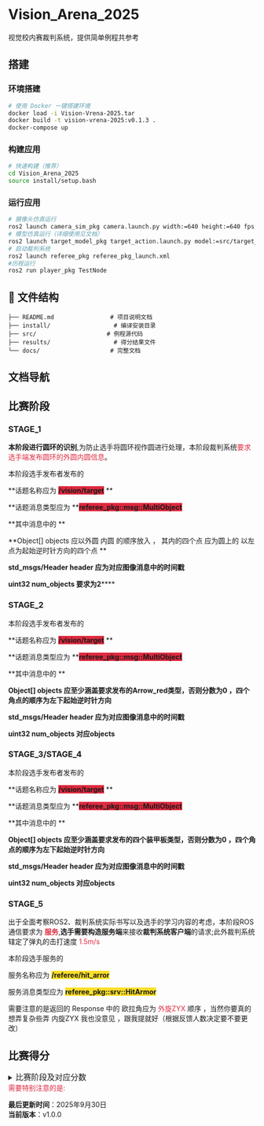 # Vision_Arena_2025

视觉校内赛裁判系统，提供简单例程共参考


##  搭建

### 环境搭建
```bash
# 使用 Docker 一键搭建环境
docker load -i Vision-Vrena-2025.tar
docker build -t vision-vrena-2025:v0.1.3 .
docker-compose up
```

### 构建应用
```bash
# 快速构建（推荐）
cd Vision_Arena_2025
source install/setup.bash
```

### 运行应用
```bash
# 摄像头仿真运行
ros2 launch camera_sim_pkg camera.launch.py width:=640 height:=640 fps:=100
# 模型仿真运行（详细使用见文档）
ros2 launch target_model_pkg target_action.launch.py model:=src/target_model_pkg/urdf/circle/circle.sdf model_name:="Ring_red"
# 启动裁判系统
ros2 launch referee_pkg referee_pkg_launch.xml 
#历程运行
ros2 run player_pkg TestNode 
```

## 📁 文件结构

```
├── README.md                # 项目说明文档
├── install/                  # 编译安装目录
├── src/                    # 例程源代码
├── results/                  # 得分结果文件
└── docs/                    # 完整文档

```



##  文档导航

## 比赛阶段
### STAGE_1
**本阶段进行圆环的识别**,为防止选手将圆环视作圆进行处理，本阶段裁判系统<font style="color:#DF2A3F;">要求选手端发布圆环的外圆内圆信息</font>。

本阶段选手发布者发布的

**话题名称应为 ****<font style="background-color:#DF2A3F;">/vision/target</font>**** **

**话题消息类型应为 ****<font style="background-color:#DF2A3F;">referee_pkg::msg::MultiObject </font>**

**其中消息中的 **

**Object[] objects 应以外圆 内圆 的顺序放入 ， 其内的四个点 应为圆上的 以左点为起始逆时针方向的四个点 **

**std_msgs/Header header 应为对应图像消息中的时间戳**

**uint32 num_objects   要求为2******

### STAGE_2
本阶段选手发布者发布的

**话题名称应为 ****<font style="background-color:#DF2A3F;">/vision/target</font>**** **

**话题消息类型应为 ****<font style="background-color:#DF2A3F;">referee_pkg::msg::MultiObject </font>**

**其中消息中的 **

**Object[] objects  应至少涵盖要求发布的Arrow_red类型，否则分数为0 ，四个角点的顺序为左下起始逆时针方向**

**std_msgs/Header header 应为对应图像消息中的时间戳**

**uint32 num_objects   对应objects**

### STAGE_3/STAGE_4
本阶段选手发布者发布的

**话题名称应为 ****<font style="background-color:#DF2A3F;">/vision/target</font>**** **

**话题消息类型应为 ****<font style="background-color:#DF2A3F;">referee_pkg::msg::MultiObject </font>**

**其中消息中的 **

**Object[] objects  应至少涵盖要求发布的四个装甲板类型，否则分数为0 ，四个角点的顺序为左下起始逆时针方向**

**std_msgs/Header header 应为对应图像消息中的时间戳**

**uint32 num_objects   对应objects**

### STAGE_5
出于全面考察ROS2、裁判系统实际书写以及选手的学习内容的考虑，本阶段ROS通信要求为 **<font style="color:#DF2A3F;">服务</font>**,**选手需要构造服务端**来接收**裁判系统客户端**的请求;此外裁判系统辖定了弹丸的击打速度 <font style="color:#DF2A3F;">1.5m/s</font>

本阶段选手服务的

服务名称应为 **<font style="background-color:#FBDE28;">/referee/hit_arror</font>** 

服务消息类型应为 **<font style="background-color:#FBDE28;">referee_pkg::srv::HitArmor</font>** 

需要注意的是返回的 Response 中的 欧拉角应为<font style="color:#DF2A3F;"> 外旋ZYX </font>顺序 ，当然你要真的想弄复杂些弄 内旋ZYX 我也没意见 ，跟我提就好（根据反馈人数决定要不要更改）



## 比赛得分

<details class="lake-collapse"><summary id="ud7ac7697"><span class="ne-text" style="font-size: 16px">比赛阶段及对应分数</span></summary><h5 id="lN8Kk"><span class="ne-text">基础任务（40分）分两个任务，各二十分</span></h5><ol class="ne-ol"><li id="ue46aa76e" data-lake-index-type="0"><span class="ne-text" style="font-size: 16px">识别物体：圆环（内外八个点），箭头（按顺序发送点）</span></li></ol><p id="u47b05239" class="ne-p"><span class="ne-text" style="font-size: 16px">分值设置：</span></p><ol class="ne-ol"><li id="ub78d1d02" data-lake-index-type="0"><span class="ne-text" style="font-size: 16px">准确度（10分）【待测试】：</span></li><li id="uf7472692" data-lake-index-type="0"><span class="ne-text" style="font-size: 16px">单位时间内识别次数：根据选手端发来图像时发过几帧相机图像（10分）【待测试分档】：</span></li></ol><h5 id="jgGg1"><span class="ne-text">进阶任务（30分）</span></h5><ol class="ne-ol"><li id="u60b3ff42" data-lake-index-type="0"><span class="ne-text" style="font-size: 16px">动态识别：同时出现不同数字编号的四个装甲板，按照数字及对应装甲板位置存入自定义消息</span></li></ol><p id="uf1e5399c" class="ne-p"><span class="ne-text" style="font-size: 16px">采分：数字识别准确度（10分）：</span></p><p id="u5cff3389" class="ne-p" style="margin-left: 2em"><span class="ne-text" style="font-size: 16px">   识别次数（5分）</span></p><ol start="2" class="ne-ol"><li id="ufd7f787b" data-lake-index-type="0"><span class="ne-text" style="font-size: 16px">干扰项区分：在动态的多个尺寸比例下的正方体长方体干扰中识别动态装甲板位置</span></li></ol><p id="u31c5042f" class="ne-p"><span class="ne-text" style="font-size: 16px">采分：位置识别准确度（10分）</span></p><p id="u7eab0fc1" class="ne-p" style="text-indent: 2em"><span class="ne-text" style="font-size: 16px">   识别次数（5分）</span></p><h5 id="qfQJV"><span class="ne-text">装甲板击打（20分）</span></h5><p id="uadd2c688" class="ne-p"><span class="ne-text" style="font-size: 16px">选手端自行进行pnp解算，输出旋转角</span></p><p id="u1690bdfd" class="ne-p"><span class="ne-text" style="font-size: 16px">采分：</span></p><p id="u5ec062c0" class="ne-p"><span class="ne-text" style="font-size: 16px">         pnp准确度（0分）： (暂时废弃)</span></p><ol class="ne-ol"><li id="ua45b1443" data-lake-index-type="0"><span class="ne-text" style="font-size: 16px">弹道解算（20分）：是否命中（8分），命中精度（12分）：</span></li></ol><h5 id="XF14Q"><span class="ne-text">代码规范（10分）</span></h5><p id="u1abeb300" class="ne-p"><span class="ne-text" style="font-size: 16px">语雀技术文档，注释清晰</span></p><p id="u1e9c6dcd" class="ne-p"><span class="ne-text" style="font-size: 16px"></span></p></details>
<font style="color:#DF2A3F;">需要特别注意的是: </font>



**最后更新时间**：2025年9月30日  
**当前版本**：v1.0.0


